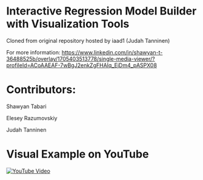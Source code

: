 # Interactive Regression Model Builder with Visualization Tools

Cloned from original repository hosted by iaad1 (Judah Tanninen)

For more information: https://www.linkedin.com/in/shawyan-t-36488525b/overlay/1705403513778/single-media-viewer/?profileId=ACoAAEAF-7wBgJ2enkZgFHAIq_EjDm4_pASPX08

# Contributors:
Shawyan Tabari

Elesey Razumovskiy

Judah Tanninen

# Visual Example on YouTube
[![YouTube Video](https://img.youtube.com/vi/Jqce7C7imMI/0.jpg)](https://www.youtube.com/watch?v=Jqce7C7imMI)


